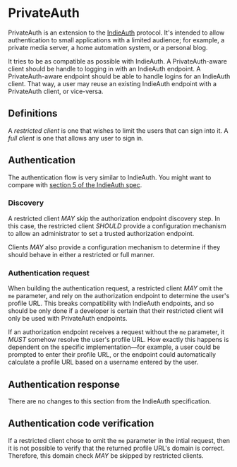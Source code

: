 # PrivateAuth
PrivateAuth is an extension to the [IndieAuth](https://indieauth.spec.indieweb.org/) protocol. It's intended to allow authentication to small applications with a limited audience; for example, a private media server, a home automation system, or a personal blog.

It tries to be as compatible as possible with IndieAuth. A PrivateAuth-aware client should be handle to logging in with an IndieAuth endpoint. A PrivateAuth-aware endpoint should be able to handle logins for an IndieAuth client. That way, a user may reuse an existing IndieAuth endpoint with a PrivateAuth client, or vice-versa.

## Definitions
A _restricted client_ is one that wishes to limit the users that can sign into it. A _full client_ is one that allows any user to sign in.

## Authentication
The authentication flow is very similar to IndieAuth. You might want to compare with [section 5 of the IndieAuth spec](https://indieauth.spec.indieweb.org/#authentication).

### Discovery
A restricted client _MAY_ skip the authorization endpoint discovery step. In this case, the restricted client _SHOULD_ provide a configuration mechanism to allow an administrator to set a trusted authorization endpoint.

Clients _MAY_ also provide a configuration mechanism to determine if they should behave in either a restricted or full manner.

### Authentication request
When building the authentication request, a restricted client _MAY_ omit the `me` parameter, and rely on the authorization endpoint to determine the user's profile URL. This breaks compatibility with IndieAuth endpoints, and so should be only done if a developer is certain that their restricted client will only be used with PrivateAuth endpoints.

If an authorization endpoint receives a request without the `me` parameter, it _MUST_ somehow resolve the user's profile URL. How exactly this happens is dependent on the specific implementation&mdash;for example, a user could be prompted to enter their profile URL, or the endpoint could automatically calculate a profile URL based on a username entered by the user.

## Authentication response
There are no changes to this section from the IndieAuth specification.

## Authentication code verification
If a restricted client chose to omit the `me` parameter in the intial request, then it is not possible to verify that the returned profile URL's domain is correct. Therefore, this domain check _MAY_ be skipped by restricted clients.